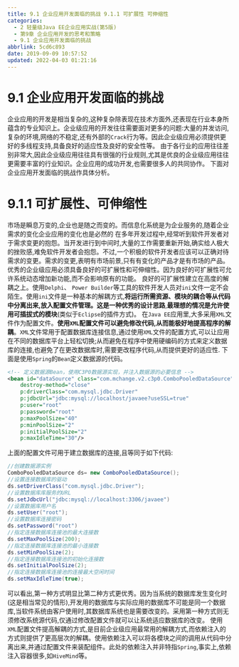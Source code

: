 ```yaml
---
title: 9.1 企业应用开发面临的挑战 9.1.1 可扩展性 可伸缩性
categories: 
  - 2 轻量级Java EE企业应用实战(第5版)
  - 第9章 企业应用开发的思考和策略
  - 9.1 企业应用开发面临的挑战
abbrlink: 5cd6c893
date: 2019-09-09 10:57:52
updated: 2022-04-03 01:21:16
---
```

# 9.1 企业应用开发面临的挑战 #
企业应用的开发是相当复杂的,这种复杂除表现在技术方面外,还表现在行业本身所蕴含的专业知识上。企业级应用的开发往往需要面对更多的问题:大量的并发访问,复杂的环境,网络的不稳定,还有外部的`Crack`行为等。因此企业级应用必须提供更好的多线程支持,具备良好的适应性及良好的安全性等。
由于各行业的应用往往差别非常大,因此企业级应用往往具有很强的行业规则,尤其是优良的企业级应用往往更需要丰富的行业知识。企业应用的成功开发,也需要很多人的共同协作。
下面对企业应用开发面临的挑战作具体分析。
# 9.1.1 可扩展性、可伸缩性 #
市场是瞬息万变的,企业也是随之而变的。而信息化系统是为企业服务的,随着企业需求的变化企业应用的变化也是必然的
在多年开发过程中,经常听到软件开发者对于需求变更的抱怨。当开发进行到中间时,大量的工作需要重新开始,确实给人极大的挫败感,难免软件开发者会抱怨。不过,一个积极的软件开发者应该可以正确对待需求的变更。需求的变更,表明有市场前景,只有有变化的产品才是有市场的产品。
优秀的企业级应用必须具备良好的可扩展性和可伸缩性。因为良好的可扩展性可允许系统动态增加新功能,而不会影响原有的功能。
良好的可扩展性建立在高度的解耦之上。使用`Delphi`、 `Power Builder`等工具的软件开发人员对`ini`文件一定不会陌生。使用`ini`文件是一种基本的解耦方式,**将运行所需资源、模块的耦合等从代码中分离出来,放入配置文件管理。这是一种优秀的设计思路**,**最理想的情况是允许使用可插拔式的模块**(类似于`Eclipse`的插件方式)。
在`Java EE`应用里,大多采用`XML`文件作为配置文件。**使用`XML`配置文件可以避免修改代码,从而能极好地提高程序的解耦**。`XML`文件常用于配置数据库连接信息,通过使用`XML`文件的配置方式,可以让应用在不同的数据库平台上轻松切换;从而避免在程序中使用硬编码的方式来定义数据库的连接,也避免了在更改数据库时,需要更改程序代码,从而提供更好的适应性.
下面是使用`Spring`的`Bean`定义数据源的代码。
```xml
<!-- 定义数据源Bean，使用C3P0数据源实现，并注入数据源的必要信息 -->
<bean id="dataSource" class="com.mchange.v2.c3p0.ComboPooledDataSource"
    destroy-method="close"
    p:driverClass="com.mysql.jdbc.Driver"
    p:jdbcUrl="jdbc:mysql://localhost/javaee?useSSL=true"
    p:user="root"
    p:password="root"
    p:maxPoolSize="40"
    p:minPoolSize="2"
    p:initialPoolSize="2"
    p:maxIdleTime="30"/>
```
上面的配置文件可用于建立数据库的连接,且等同于如下代码:
```java
//创建数据源实例
ComboPooledDataSource ds= new ComboPooledDataSource();
//设置连接数据库的驱动
ds.setDriverClass("com.mysql.jdbc.Driver");
//设置数据库库服务的URL 
ds.setJdbcUrl("jdbc:mysql://localhost:3306/javaee")
//设置数据库用户名
ds.setUser("root");
//设置数据库连接密码
ds.setPassword("root")
//指定连接数据库连接池的最大连接数
ds.setMaxPoolSize(200);
//指定连接数据库连接池的最小连接数
ds.setMinPoolSize(2);
//指定连接数据库连接池的初始化连接数
ds.setInitialPoolSize(2);
//指定连接数据库连接池的连接最大空闲时间
ds.setMaxIdleTime(true);
```
可以看出,第一种方式明显比第二种方式更优秀。因为当系统的数据库发生变化时(这是相当常见的情形),开发用的数据库与实际应用的数据库不可能是同一个数据库,当软件系统由客户使用时,其数据库系统也是需要改变的。采用第一种方式则无须修改系统源代码,仅通过修改配置文件就可以让系统适应数据库的改变。
使用`XML`配置文件提高解耦的方式,是目前企业级应用最常用的解耦方式,而依赖注入的方式则提供了更高层次的解耦。使用依赖注入可以将各模块之间的调用从代码中分离出来,并通过配置文件来装配组件。此处的依赖注入并非特指`Spring`,事实上,依赖注入容器很多,如`HiveMind`等。



